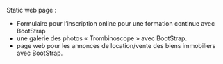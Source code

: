 Static web page :
- Formulaire pour l’inscription online pour une formation continue avec BootStrap
- une galerie des photos « Trombinoscope » avec BootStrap.
- page web pour les annonces de location/vente des biens immobiliers avec BootStrap.
